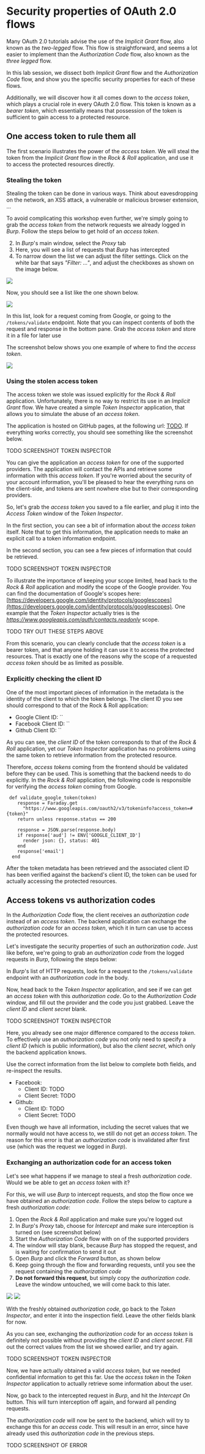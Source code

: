 # Security properties of OAuth 2.0 flows

Many OAuth 2.0 tutorials advise the use of the *Implicit Grant* flow, also known as the *two-legged* flow. This flow is straightforward, and seems a lot easier to implement than the *Authorization Code* flow, also known as the *three legged* flow. 

In this lab session, we dissect both *Implicit Grant* flow and the *Authorization Code* flow, and show you the specific security properties for each of these flows.

Additionally, we will discover how it all comes down to the *access token*, which plays a crucial role in every OAuth 2.0 flow. This token is known as a *bearer token*, which essentially means that possession of the token is sufficient to gain access to a protected resource. 


## One access token to rule them all

The first scenario illustrates the power of the *access token*. We will steal the token from the *Implicit Grant* flow in the *Rock & Roll* application, and use it to access the protected resources directly.

### Stealing the token

Stealing the token can be done in various ways. Think about eavesdropping on the network, an XSS attack, a vulnerable or malicious browser extension, ...

To avoid complicating this workshop even further, we're simply going to grab the *access token* from the network requests we already logged in *Burp*. Follow the steps below to get hold of an *access token*.

2. In *Burp*'s main window, select the *Proxy* tab
2. Here, you will see a list of requests that *Burp* has intercepted
3. To narrow down the list we can adjust the filter settings. Click on the white bar that says *"Filter: ..."*, and adjust the checkboxes as shown on the image below.

![](images/burp_filter.png)

Now, you should see a list like the one shown below.

![](images/burp_oauthreqs.png)

In this list, look for a request coming from Google, or going to the `/tokens/validate` endpoint. Note that you can inspect contents of both the request and response in the bottom pane. Grab the *access token* and store it in a file for later use

The screenshot below shows you one example of where to find the *access token*.

![](images/burp_accesstoken.png)


### Using the stolen access token

The access token we stole was issued explicitly for the *Rock & Roll* application. Unfortunately, there is no way to restrict its use in an *Implicit Grant* flow. We have created a simple *Token Inspector* application, that allows you to simulate the abuse of an *access token*.

The application is hosted on GitHub pages, at the following url: [TODO](TODO). If everything works correctly, you should see something like the screenshot below.

TODO SCREENSHOT TOKEN INSPECTOR

You can give the application an *access token* for one of the supported providers. The application will contact the APIs and retrieve some information with this *access token*. If you're worried about the security of your account information, you'll be pleased to hear the everything runs on the client-side, and tokens are sent nowhere else but to their corresponding providers.

So, let's grab the *access token* you saved to a file earlier, and plug it into the *Access Token* window of the *Token Inspector*. 

In the first section, you can see a bit of information about the *access token* itself. Note that to get this information, the application needs to make an explicit call to a token information endpoint.

In the second section, you can see a few pieces of information that could be retrieved.

TODO SCREENSHOT TOKEN INSPECTOR

To illustrate the importance of keeping your scope limited, head back to the *Rock & Roll* application and modify the scope of the Google provider. You can find the documentation of Google's scopes here: [https://developers.google.com/identity/protocols/googlescopes](https://developers.google.com/identity/protocols/googlescopes). One example that the *Token Inspector* actually tries is the *https://www.googleapis.com/auth/contacts.readonly* scope.

TODO TRY OUT THESE STEPS ABOVE


From this scenario, you can clearly conclude that the *access token* is a bearer token, and that anyone holding it can use it to access the protected resources.
That is exactly one of the reasons why the scope of a requested *access token* should be as limited as possible.



### Explicitly checking the client ID

One of the most important pieces of information in the metadata is the identity of the client to which the token belongs. The client ID you see should correspond to that of the Rock & Roll application:

* Google Client ID: ``
* Facebook Client ID: ``
* Github Client ID: ``

As you can see, the *client ID* of the token corresponds to that of the *Rock & Roll* application, yet our *Token Inspector* application has no problems using the same token to retrieve information from the protected resource.

Therefore, *access tokens* coming from the frontend should be validated before they can be used. This is something that the backend needs to do explicitly. In the *Rock & Roll* application, the following code is responsible for verifying the *access token* coming from Google.

```
 def validate_google_token(token)
    response = Faraday.get 
      "https://www.googleapis.com/oauth2/v3/tokeninfo?access_token=#{token}"
    return unless response.status == 200

    response = JSON.parse(response.body)
    if response['aud'] != ENV['GOOGLE_CLIENT_ID']
      render json: {}, status: 401
    end
    response['email']
  end
```

After the token metadata has been retrieved and the associated client ID has been verified against the backend's client ID, the token can be used for actually accessing the protected resources.



## Access tokens vs authorization codes

In the *Authorization Code* flow, the client receives an *authorization code* instead of an *access token*. The backend application can exchange the *authorization code* for an *access token*, which it in turn can use to access the protected resources.

Let's investigate the security properties of such an *authorization code*. Just like before, we're going to grab an *authorization code* from the logged requests in *Burp*, following the steps below:

In *Burp*'s list of HTTP requests, look for a request to the `/tokens/validate` endpoint with an *authorization code* in the body. 

Now, head back to the *Token Inspector* application, and see if we can get an *access token* with this *authorization code*. Go to the *Authorization Code* window, and fill out the provider and the code you just grabbed. Leave the *client ID* and *client secret* blank.

TODO SCREENSHOT TOKEN INSPECTOR

Here, you already see one major difference compared to the *access token*. To effectively use an *authorization code* you not only need to specify a *client ID* (which is public information), but also the *client secret*, which only the backend application knows.

Use the correct information from the list below to complete both fields, and re-inspect the results.

* Facebook: 
	* Client ID: TODO
	* Client Secret: TODO
* Github: 
	* Client ID: TODO
	* Client Secret: TODO

Even though we have all information, including the secret values that we normally would not have access to, we still do not get an *access token*. The reason for this error is that an *authorization code* is invalidated after first use (which was the request we logged in *Burp*).


### Exchanging an authorization code for an access token

Let's see what happens if we manage to steal a fresh *authorization code*. Would we be able to get an *access token* with it? 

For this, we will use *Burp* to intercept requests, and stop the flow once we have obtained an *authorization code*. Follow the steps below to capture a fresh *authorization code*:

1. Open the *Rock & Roll* application and make sure you're logged out
1. In *Burp*'s *Proxy* tab, choose for *Intercept* and make sure interception is turned on (see screenshot below)
2. Start the *Authorization Code* flow with on of the supported providers
3. The window will stay blank, because *Burp* has stopped the request, and is waiting for confirmation to send it out
3. Open *Burp* and click the *Forward* button, as shown below
4. Keep going through the flow and forwarding requests, until you see the request containing the *authorization code*
5. **Do not forward this request**, but simply copy the *authorization code*. Leave the window untouched, we will come back to this later.

![](images/burp_intercepton.png)
![](images/burp_interceptforward.png)

With the freshly obtained *authorization code*, go back to the *Token Inspector*, and enter it into the inspection field. Leave the other fields blank for now. 

As you can see, exchanging the *authorization code* for an *access token* is definitely not possible without providing the *client ID* and *client secret*. Fill out the correct values from the list we showed earlier, and try again.

TODO SCREENSHOT TOKEN INSPECTOR

Now, we have actually obtained a valid *access token*, but we needed confidential information to get this far. Use the *access token* in the *Token Inspector* application to actually retrieve some information about the user.

Now, go back to the intercepted request in *Burp*, and hit the *Intercept On* button. This will turn interception off again, and forward all pending requests.

The *authorization code* will now be sent to the backend, which will try to exchange this for an *access code*. This will result in an error, since have already used this *authorization code* in the previous steps.

TODO SCREENSHOT OF ERROR

